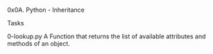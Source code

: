 0x0A. Python - Inheritance

Tasks 

0-lookup.py A Function that returns the list of available attributes and methods of an object.
